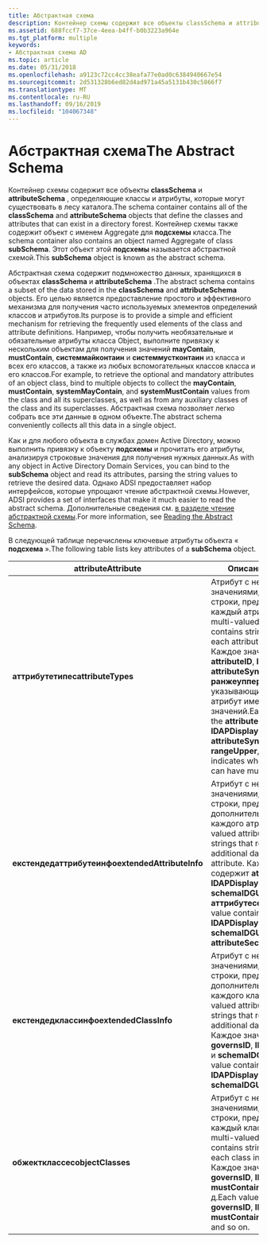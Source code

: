 ```yaml
---
title: Абстрактная схема
description: Контейнер схемы содержит все объекты classSchema и attributeSchema, определяющие классы и атрибуты, которые могут существовать в лесу каталога.
ms.assetid: 688fccf7-37ce-4eea-b4ff-b0b3223a964e
ms.tgt_platform: multiple
keywords:
- Абстрактная схема AD
ms.topic: article
ms.date: 05/31/2018
ms.openlocfilehash: a9123c72cc4cc38eafa77e0ad0c6384940667e54
ms.sourcegitcommit: 2d531328b6ed82d4ad971a45a5131b430c5866f7
ms.translationtype: MT
ms.contentlocale: ru-RU
ms.lasthandoff: 09/16/2019
ms.locfileid: "104067348"
---
```

# <a name="the-abstract-schema"></a><span data-ttu-id="69be6-104">Абстрактная схема</span><span class="sxs-lookup"><span data-stu-id="69be6-104">The Abstract Schema</span></span>

<span data-ttu-id="69be6-105">Контейнер схемы содержит все объекты **classSchema** и **attributeSchema** , определяющие классы и атрибуты, которые могут существовать в лесу каталога.</span><span class="sxs-lookup"><span data-stu-id="69be6-105">The schema container contains all of the **classSchema** and **attributeSchema** objects that define the classes and attributes that can exist in a directory forest.</span></span> <span data-ttu-id="69be6-106">Контейнер схемы также содержит объект с именем Aggregate для **подсхемы** класса.</span><span class="sxs-lookup"><span data-stu-id="69be6-106">The schema container also contains an object named Aggregate of class **subSchema**.</span></span> <span data-ttu-id="69be6-107">Этот объект этой **подсхемы** называется абстрактной схемой.</span><span class="sxs-lookup"><span data-stu-id="69be6-107">This **subSchema** object is known as the abstract schema.</span></span>

<span data-ttu-id="69be6-108">Абстрактная схема содержит подмножество данных, хранящихся в объектах **classSchema** и **attributeSchema** .</span><span class="sxs-lookup"><span data-stu-id="69be6-108">The abstract schema contains a subset of the data stored in the **classSchema** and **attributeSchema** objects.</span></span> <span data-ttu-id="69be6-109">Его целью является предоставление простого и эффективного механизма для получения часто используемых элементов определений классов и атрибутов.</span><span class="sxs-lookup"><span data-stu-id="69be6-109">Its purpose is to provide a simple and efficient mechanism for retrieving the frequently used elements of the class and attribute definitions.</span></span> <span data-ttu-id="69be6-110">Например, чтобы получить необязательные и обязательные атрибуты класса Object, выполните привязку к нескольким объектам для получения значений **mayContain**, **mustContain**, **системмайконтаин** и **системмустконтаин** из класса и всех его классов, а также из любых вспомогательных классов класса и его классов.</span><span class="sxs-lookup"><span data-stu-id="69be6-110">For example, to retrieve the optional and mandatory attributes of an object class, bind to multiple objects to collect the **mayContain**, **mustContain**, **systemMayContain**, and **systemMustContain** values from the class and all its superclasses, as well as from any auxiliary classes of the class and its superclasses.</span></span> <span data-ttu-id="69be6-111">Абстрактная схема позволяет легко собрать все эти данные в одном объекте.</span><span class="sxs-lookup"><span data-stu-id="69be6-111">The abstract schema conveniently collects all this data in a single object.</span></span>

<span data-ttu-id="69be6-112">Как и для любого объекта в службах домен Active Directory, можно выполнить привязку к объекту **подсхемы** и прочитать его атрибуты, анализируя строковые значения для получения нужных данных.</span><span class="sxs-lookup"><span data-stu-id="69be6-112">As with any object in Active Directory Domain Services, you can bind to the **subSchema** object and read its attributes, parsing the string values to retrieve the desired data.</span></span> <span data-ttu-id="69be6-113">Однако ADSI предоставляет набор интерфейсов, которые упрощают чтение абстрактной схемы.</span><span class="sxs-lookup"><span data-stu-id="69be6-113">However, ADSI provides a set of interfaces that make it much easier to read the abstract schema.</span></span> <span data-ttu-id="69be6-114">Дополнительные сведения см. [в разделе чтение абстрактной схемы](reading-the-abstract-schema.md).</span><span class="sxs-lookup"><span data-stu-id="69be6-114">For more information, see [Reading the Abstract Schema](reading-the-abstract-schema.md).</span></span>

<span data-ttu-id="69be6-115">В следующей таблице перечислены ключевые атрибуты объекта « **подсхема** ».</span><span class="sxs-lookup"><span data-stu-id="69be6-115">The following table lists key attributes of a **subSchema** object.</span></span>



| <span data-ttu-id="69be6-116">attribute</span><span class="sxs-lookup"><span data-stu-id="69be6-116">Attribute</span></span>                 | <span data-ttu-id="69be6-117">Описание</span><span class="sxs-lookup"><span data-stu-id="69be6-117">Description</span></span>                                                                                                                                                                                                                                                                               |
|---------------------------|-------------------------------------------------------------------------------------------------------------------------------------------------------------------------------------------------------------------------------------------------------------------------------------------|
| <span data-ttu-id="69be6-118">**аттрибутетипес**</span><span class="sxs-lookup"><span data-stu-id="69be6-118">**attributeTypes**</span></span>        | <span data-ttu-id="69be6-119">Атрибут с несколькими значениями, содержащий строки, представляющие каждый атрибут в схеме.</span><span class="sxs-lookup"><span data-stu-id="69be6-119">A multi-valued attribute that contains strings that represent each attribute in the schema.</span></span> <span data-ttu-id="69be6-120">Каждое значение содержит **attributeID**, **lDAPDisplayName**, **attributeSyntax**, **ранжеловер**, **ранжеуппер** и элемент, указывающий, может ли атрибут иметь несколько значений.</span><span class="sxs-lookup"><span data-stu-id="69be6-120">Each value contains the **attributeID**, **lDAPDisplayName**, **attributeSyntax**, **rangeLower**, **rangeUpper**, and an item that indicates whether the attribute can have multiple values.</span></span> |
| <span data-ttu-id="69be6-121">**екстендедаттрибутеинфо**</span><span class="sxs-lookup"><span data-stu-id="69be6-121">**extendedAttributeInfo**</span></span> | <span data-ttu-id="69be6-122">Атрибут с несколькими значениями, содержащий строки, представляющие дополнительные данные для каждого атрибута.</span><span class="sxs-lookup"><span data-stu-id="69be6-122">A multi-valued attribute that contains strings that represent additional data for each attribute.</span></span> <span data-ttu-id="69be6-123">Каждое значение содержит **attributeID**, **lDAPDisplayName**, **schemaIDGUID** и **аттрибутесекуритигуид**.</span><span class="sxs-lookup"><span data-stu-id="69be6-123">Each value contains the **attributeID**, **lDAPDisplayName**, **schemaIDGUID**, and **attributeSecurityGUID**.</span></span>                                                                          |
| <span data-ttu-id="69be6-124">**екстендедклассинфо**</span><span class="sxs-lookup"><span data-stu-id="69be6-124">**extendedClassInfo**</span></span>     | <span data-ttu-id="69be6-125">Атрибут с несколькими значениями, содержащий строки, представляющие дополнительные данные для каждого класса.</span><span class="sxs-lookup"><span data-stu-id="69be6-125">A multi-valued attribute that contains strings that represent additional data for each class.</span></span> <span data-ttu-id="69be6-126">Каждое значение содержит **governsID**, **lDAPDisplayName** и **schemaIDGUID** класса.</span><span class="sxs-lookup"><span data-stu-id="69be6-126">Each value contains the **governsID**, **lDAPDisplayName**, and **schemaIDGUID** of the class.</span></span>                                                                                              |
| <span data-ttu-id="69be6-127">**обжектклассес**</span><span class="sxs-lookup"><span data-stu-id="69be6-127">**objectClasses**</span></span>         | <span data-ttu-id="69be6-128">Атрибут с несколькими значениями, содержащий строки, представляющие каждый класс в схеме.</span><span class="sxs-lookup"><span data-stu-id="69be6-128">A multi-valued attribute that contains strings that represent each class in the schema.</span></span> <span data-ttu-id="69be6-129">Каждое значение содержит **governsID**, **lDAPDisplayName**, **mustContain**, **mayContain** и т. д.</span><span class="sxs-lookup"><span data-stu-id="69be6-129">Each value contains the **governsID**, **lDAPDisplayName**, **mustContain**, **mayContain**, and so on.</span></span>                                                                                           |



 

 

 




